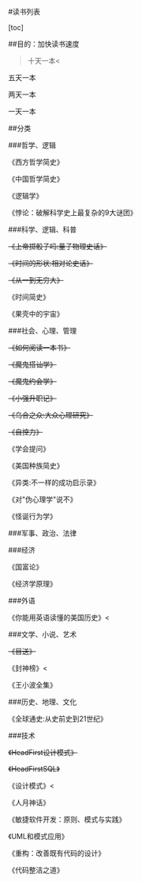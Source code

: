 #读书列表
[toc]
##目的：加快读书速度
>十天一本<
五天一本
两天一本
一天一本

##分类
###哲学、逻辑
《西方哲学简史》
《中国哲学简史》
《逻辑学》
《悖论：破解科学史上最复杂的9大谜团》
###科学、逻辑、科普
~~《上帝掷骰子吗:量子物理史话》~~
~~《时间的形状:相对论史话》~~
~~《从一到无穷大》~~
《时间简史》
《果壳中的宇宙》
###社会、心理、管理
~~《如何阅读一本书》~~
~~《魔鬼搭讪学》~~
~~《魔鬼约会学》~~
~~《小强升职记》~~
~~《乌合之众:大众心理研究》~~
~~《自控力》~~
《学会提问》
《美国种族简史》
《异类:不一样的成功启示录》
《对"伪心理学"说不》
《怪诞行为学》
###军事、政治、法律

###经济
《国富论》
《经济学原理》
###外语
《你能用英语读懂的美国历史》<
###文学、小说、艺术
~~《目送》~~
《封神榜》<
《王小波全集》
###历史、地理、文化
《全球通史:从史前史到21世纪》
###技术
~~《HeadFirst设计模式》~~
~~《HeadFirstSQL》~~
《设计模式》<
《人月神话》
《敏捷软件开发：原则、模式与实践》
《UML和模式应用》
《重构：改善既有代码的设计》
《代码整洁之道》